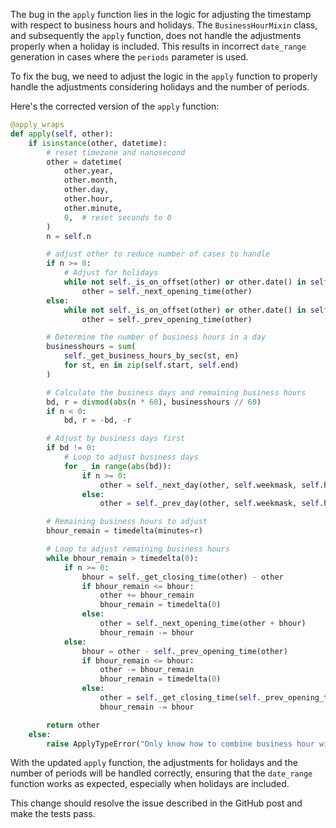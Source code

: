 The bug in the `apply` function lies in the logic for adjusting the timestamp with respect to business hours and holidays. The `BusinessHourMixin` class, and subsequently the `apply` function, does not handle the adjustments properly when a holiday is included. This results in incorrect `date_range` generation in cases where the `periods` parameter is used.

To fix the bug, we need to adjust the logic in the `apply` function to properly handle the adjustments considering holidays and the number of periods.

Here's the corrected version of the `apply` function:

```python
@apply_wraps
def apply(self, other):
    if isinstance(other, datetime):
        # reset timezone and nanosecond
        other = datetime(
            other.year,
            other.month,
            other.day,
            other.hour,
            other.minute,
            0,  # reset seconds to 0
        )
        n = self.n

        # adjust other to reduce number of cases to handle
        if n >= 0:
            # Adjust for holidays
            while not self._is_on_offset(other) or other.date() in self.holidays:
                other = self._next_opening_time(other)
        else:
            while not self._is_on_offset(other) or other.date() in self.holidays:
                other = self._prev_opening_time(other)

        # Determine the number of business hours in a day
        businesshours = sum(
            self._get_business_hours_by_sec(st, en)
            for st, en in zip(self.start, self.end)
        )

        # Calculate the business days and remaining business hours
        bd, r = divmod(abs(n * 60), businesshours // 60)
        if n < 0:
            bd, r = -bd, -r

        # Adjust by business days first
        if bd != 0:
            # Loop to adjust business days
            for _ in range(abs(bd)):
                if n >= 0:
                    other = self._next_day(other, self.weekmask, self.holidays)
                else:
                    other = self._prev_day(other, self.weekmask, self.holidays)

        # Remaining business hours to adjust
        bhour_remain = timedelta(minutes=r)

        # Loop to adjust remaining business hours
        while bhour_remain > timedelta(0):
            if n >= 0:
                bhour = self._get_closing_time(other) - other
                if bhour_remain <= bhour:
                    other += bhour_remain
                    bhour_remain = timedelta(0)
                else:
                    other = self._next_opening_time(other + bhour)
                    bhour_remain -= bhour
            else:
                bhour = other - self._prev_opening_time(other)
                if bhour_remain <= bhour:
                    other -= bhour_remain
                    bhour_remain = timedelta(0)
                else:
                    other = self._get_closing_time(self._prev_opening_time(other) - bhour)
                    bhour_remain -= bhour

        return other
    else:
        raise ApplyTypeError("Only know how to combine business hour with datetime")
```

With the updated `apply` function, the adjustments for holidays and the number of periods will be handled correctly, ensuring that the `date_range` function works as expected, especially when holidays are included.

This change should resolve the issue described in the GitHub post and make the tests pass.